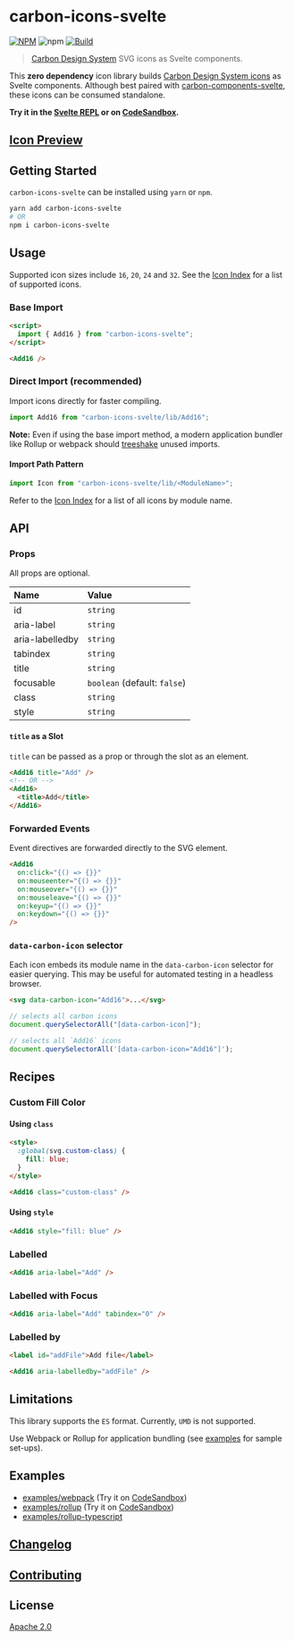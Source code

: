 # carbon-icons-svelte

[![NPM][npm]][npm-url]
![npm](https://img.shields.io/npm/dt/carbon-icons-svelte)
[![Build][build]][build-badge]

> [Carbon Design System](https://github.com/carbon-design-system) SVG icons as Svelte components.

This **zero dependency** icon library builds [Carbon Design System icons](https://www.carbondesignsystem.com/guidelines/icons/library) as Svelte components. Although best paired with [carbon-components-svelte](https://github.com/IBM/carbon-components-svelte), these icons can be consumed standalone.

**Try it in the [Svelte REPL](https://svelte.dev/repl/931e6a3461434622adad0557579c0a29?version=3.16.7) or on [CodeSandbox](https://codesandbox.io/s/github/IBM/carbon-icons-svelte/tree/master/examples/webpack).**

## [Icon Preview](https://ibm.github.io/carbon-icons-svelte/)

## Getting Started

`carbon-icons-svelte` can be installed using `yarn` or `npm`.

```bash
yarn add carbon-icons-svelte
# OR
npm i carbon-icons-svelte
```

## Usage

Supported icon sizes include `16`, `20`, `24` and `32`. See the [Icon Index](ICON_INDEX.md) for a list of supported icons.

### Base Import

```html
<script>
  import { Add16 } from "carbon-icons-svelte";
</script>

<Add16 />
```

### Direct Import (recommended)

Import icons directly for faster compiling.

```js
import Add16 from "carbon-icons-svelte/lib/Add16";
```

**Note:** Even if using the base import method, a modern application bundler like Rollup or webpack should [treeshake](https://developer.mozilla.org/en-US/docs/Glossary/Tree_shaking) unused imports.

#### Import Path Pattern

```js
import Icon from "carbon-icons-svelte/lib/<ModuleName>";
```

Refer to the [Icon Index](ICON_INDEX.md) for a list of all icons by module name.

## API

### Props

All props are optional.

| Name            | Value                        |
| :-------------- | :--------------------------- |
| id              | `string`                     |
| aria-label      | `string`                     |
| aria-labelledby | `string`                     |
| tabindex        | `string`                     |
| title           | `string`                     |
| focusable       | `boolean` (default: `false`) |
| class           | `string`                     |
| style           | `string`                     |

#### `title` as a Slot

`title` can be passed as a prop or through the slot as an element.

```html
<Add16 title="Add" />
<!-- OR -->
<Add16>
  <title>Add</title>
</Add16>
```

### Forwarded Events

Event directives are forwarded directly to the SVG element.

```html
<Add16
  on:click="{() => {}}"
  on:mouseenter="{() => {}}"
  on:mouseover="{() => {}}"
  on:mouseleave="{() => {}}"
  on:keyup="{() => {}}"
  on:keydown="{() => {}}"
/>
```

### `data-carbon-icon` selector

Each icon embeds its module name in the `data-carbon-icon` selector for easier querying. This may be useful for automated testing in a headless browser.

```html
<svg data-carbon-icon="Add16">...</svg>
```

```js
// selects all carbon icons
document.querySelectorAll("[data-carbon-icon]");

// selects all `Add16` icons
document.querySelectorAll('[data-carbon-icon="Add16"]');
```

## Recipes

### Custom Fill Color

#### Using `class`

```html
<style>
  :global(svg.custom-class) {
    fill: blue;
  }
</style>

<Add16 class="custom-class" />
```

#### Using `style`

```html
<Add16 style="fill: blue" />
```

### Labelled

```html
<Add16 aria-label="Add" />
```

### Labelled with Focus

```html
<Add16 aria-label="Add" tabindex="0" />
```

### Labelled by

```html
<label id="addFile">Add file</label>

<Add16 aria-labelledby="addFile" />
```

## Limitations

This library supports the `ES` format. Currently, `UMD` is not supported.

Use Webpack or Rollup for application bundling (see [examples](examples) for sample set-ups).

## Examples

- [examples/webpack](examples/webpack) (Try it on [CodeSandbox](https://codesandbox.io/s/github/IBM/carbon-icons-svelte/tree/master/examples/webpack))
- [examples/rollup](examples/rollup) (Try it on [CodeSandbox](https://codesandbox.io/s/github/IBM/carbon-icons-svelte/tree/master/examples/rollup))
- [examples/rollup-typescript](examples/rollup-typescript)

## [Changelog](CHANGELOG.md)

## [Contributing](CONTRIBUTING.md)

## License

[Apache 2.0](LICENSE)

[npm]: https://img.shields.io/npm/v/carbon-icons-svelte.svg?color=blue
[npm-url]: https://npmjs.com/package/carbon-icons-svelte
[build]: https://travis-ci.com/ibm/carbon-icons-svelte.svg?branch=master
[build-badge]: https://travis-ci.com/ibm/carbon-icons-svelte
